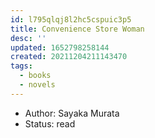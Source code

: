 ```yaml
---
id: l795qlqj8l2hc5cspuic3p5
title: Convenience Store Woman
desc: ''
updated: 1652798258144
created: 20211204211143470
tags:
  - books
  - novels
---
```


- Author: Sayaka Murata
- Status: read
